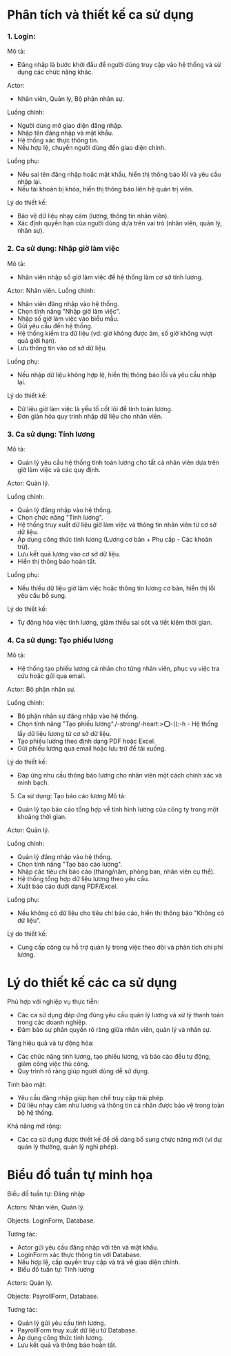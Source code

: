 # Phân tích và thiết kế ca sử dụng
### 1. Login:
Mô tả: 
  - Đăng nhập là bước khởi đầu để người dùng truy cập vào hệ thống và sử dụng các chức năng khác.

Actor: 
  - Nhân viên, Quản lý, Bộ phận nhân sự.

Luồng chính:
  - Người dùng mở giao diện đăng nhập.
  - Nhập tên đăng nhập và mật khẩu.
  - Hệ thống xác thực thông tin.
  - Nếu hợp lệ, chuyển người dùng đến giao diện chính.

Luồng phụ:
  - Nếu sai tên đăng nhập hoặc mật khẩu, hiển thị thông báo lỗi và yêu cầu nhập lại.
  - Nếu tài khoản bị khóa, hiển thị thông báo liên hệ quản trị viên.

Lý do thiết kế:
  - Bảo vệ dữ liệu nhạy cảm (lương, thông tin nhân viên).
  - Xác định quyền hạn của người dùng dựa trên vai trò (nhân viên, quản lý, nhân sự).

### 2. Ca sử dụng: Nhập giờ làm việc
Mô tả:
  - Nhân viên nhập số giờ làm việc để hệ thống làm cơ sở tính lương.

Actor: Nhân viên.
Luồng chính:
  - Nhân viên đăng nhập vào hệ thống.
  - Chọn tính năng "Nhập giờ làm việc".
  - Nhập số giờ làm việc vào biểu mẫu.
  - Gửi yêu cầu đến hệ thống.
  - Hệ thống kiểm tra dữ liệu (vd: giờ không được âm, số giờ không vượt quá giới hạn).
  - Lưu thông tin vào cơ sở dữ liệu.

Luồng phụ:
  - Nếu nhập dữ liệu không hợp lệ, hiển thị thông báo lỗi và yêu cầu nhập lại.

Lý do thiết kế:
  - Dữ liệu giờ làm việc là yếu tố cốt lõi để tính toán lương.
  - Đơn giản hóa quy trình nhập dữ liệu cho nhân viên.

### 3. Ca sử dụng: Tính lương
Mô tả:
  - Quản lý yêu cầu hệ thống tính toán lương cho tất cả nhân viên dựa trên giờ làm việc và các quy định.

Actor: Quản lý.

Luồng chính:
  - Quản lý đăng nhập vào hệ thống.
  - Chọn chức năng "Tính lương".
  - Hệ thống truy xuất dữ liệu giờ làm việc và thông tin nhân viên từ cơ sở dữ liệu.
  - Áp dụng công thức tính lương (Lương cơ bản + Phụ cấp - Các khoản trừ).
  - Lưu kết quả lương vào cơ sở dữ liệu.
  - Hiển thị thông báo hoàn tất.

Luồng phụ:
  - Nếu thiếu dữ liệu giờ làm việc hoặc thông tin lương cơ bản, hiển thị lỗi yêu cầu bổ sung.

Lý do thiết kế:
  - Tự động hóa việc tính lương, giảm thiểu sai sót và tiết kiệm thời gian.

### 4. Ca sử dụng: Tạo phiếu lương
Mô tả:
  - Hệ thống tạo phiếu lương cá nhân cho từng nhân viên, phục vụ việc tra cứu hoặc gửi qua email.

Actor: Bộ phận nhân sự.

Luồng chính:
  - Bộ phận nhân sự đăng nhập vào hệ thống.
  - Chọn tính năng "Tạo phiếu lương"./-strong/-heart:>:o:-((:-h - Hệ thống lấy dữ liệu lương từ cơ sở dữ liệu.
  - Tạo phiếu lương theo định dạng PDF hoặc Excel.
  - Gửi phiếu lương qua email hoặc lưu trữ để tải xuống.

Lý do thiết kế:
  - Đáp ứng nhu cầu thông báo lương cho nhân viên một cách chính xác và minh bạch.

5. Ca sử dụng: Tạo báo cáo lương
Mô tả:
  - Quản lý tạo báo cáo tổng hợp về tình hình lương của công ty trong một khoảng thời gian.

Actor: Quản lý.

Luồng chính:
  - Quản lý đăng nhập vào hệ thống.
  - Chọn tính năng "Tạo báo cáo lương".
  - Nhập các tiêu chí báo cáo (tháng/năm, phòng ban, nhân viên cụ thể).
  - Hệ thống tổng hợp dữ liệu lương theo yêu cầu.
  - Xuất báo cáo dưới dạng PDF/Excel.

Luồng phụ:
  - Nếu không có dữ liệu cho tiêu chí báo cáo, hiển thị thông báo "Không có dữ liệu".

Lý do thiết kế:
  - Cung cấp công cụ hỗ trợ quản lý trong việc theo dõi và phân tích chi phí lương.

# Lý do thiết kế các ca sử dụng
Phù hợp với nghiệp vụ thực tiễn:
  - Các ca sử dụng đáp ứng đúng yêu cầu quản lý lương và xử lý thanh toán trong các doanh nghiệp.
  - Đảm bảo sự phân quyền rõ ràng giữa nhân viên, quản lý và nhân sự.

Tăng hiệu quả và tự động hóa:
  - Các chức năng tính lương, tạo phiếu lương, và báo cáo đều tự động, giảm công việc thủ công.
  - Quy trình rõ ràng giúp người dùng dễ sử dụng.

Tính bảo mật:
  - Yêu cầu đăng nhập giúp hạn chế truy cập trái phép.
  - Dữ liệu nhạy cảm như lương và thông tin cá nhân được bảo vệ trong toàn bộ hệ thống.

Khả năng mở rộng:
  - Các ca sử dụng được thiết kế để dễ dàng bổ sung chức năng mới (ví dụ: quản lý thưởng, quản lý nghỉ phép).

# Biểu đồ tuần tự minh họa
Biểu đồ tuần tự: Đăng nhập

Actors: Nhân viên, Quản lý.

Objects: LoginForm, Database.

Tương tác:
  - Actor gửi yêu cầu đăng nhập với tên và mật khẩu.
  - LoginForm xác thực thông tin với Database.
  - Nếu hợp lệ, cấp quyền truy cập và trả về giao diện chính.
  - Biểu đồ tuần tự: Tính lương

Actors: Quản lý.

Objects: PayrollForm, Database.

Tương tác:
  - Quản lý gửi yêu cầu tính lương.
  - PayrollForm truy xuất dữ liệu từ Database.
  - Áp dụng công thức tính lương.
  - Lưu kết quả và thông báo hoàn tất.
